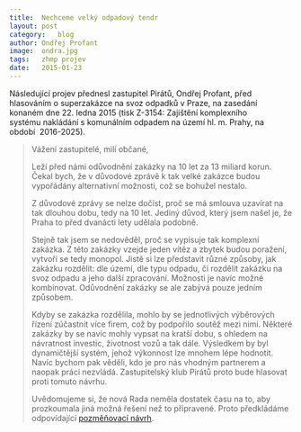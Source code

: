 ```yaml
---
title:	Nechceme velký odpadový tendr
layout:	post
category:	blog
author:	Ondřej Profant
image:	ondra.jpg
tags:	zhmp projev
date:	2015-01-23
---
```


Následující projev přednesl zastupitel Pirátů, Ondřej Profant, před hlasováním 
o superzakázce na svoz odpadků v Praze, na zasedání konaném dne 
22. ledna 2015 (tisk Z-3154: Zajištění komplexního 
systému nakládání s komunálním odpadem na území hl. m. Prahy, na období 
2016­-2025).

> Vážení zastupitelé, milí občané, 
> 
> Leží před námi odůvodnění zakázky na 10 let za 13 miliard korun. 
> Čekal bych, že v důvodové zprávě k tak velké zakázce budou 
> vypořádány alternativní možnosti, což se bohužel nestalo. 
> 
> Z důvodové zprávy se nelze dočíst, proč se má smlouva uzavírat 
> na tak dlouhou dobu, tedy na 10 let. Jediný důvod, který jsem 
> našel je, že Praha to před dvanácti lety udělala podobně. 
> 
> Stejně tak jsem se nedověděl, proč se vypisuje tak komplexní 
> zakázka. Z této zakázky vzejde jeden vítěz a zbytek budou 
> poražení, vytvoří se tedy monopol. Jistě si lze představit různé 
> způsoby, jak zakázku rozdělit: dle území, dle typu odpadu, či 
> rozdělit zakázku na svoz odpadu a jeho další zpracování. Možnosti 
> je navíc možné kombinovat. Odůvodnění zakázky se ale zabývá 
> pouze jedním způsobem. 
> 
> Kdyby se zakázka rozdělila, mohlo by se jednotlivých výběrových 
> řízení zúčastnit více firem, což by podpořilo soutěž mezi nimi. 
> Některé zakázky by se navíc mohly vypsat na kratší dobu, s 
> ohledem na návratnost investic, životnost vozů a tak dále. 
> Výsledkem by byl dynamičtější systém, jehož výkonnost lze 
> mnohem lépe hodnotit. Navíc bychom pak věděli, kdo je pro nás 
> vhodným partnerem a naopak práci nezvládá. Zastupitelský klub 
> Pirátů proto bude hlasovat proti tomuto návrhu. 
> 
> Uvědomujeme si, že nová Rada neměla dostatek času na to, aby 
> prozkoumala jiná možná řešení než to připravené. Proto 
> předkládáme odpovídající [pozměňovací návrh](https://a.pirati.cz/praha/pdf/navrh_odpady.pdf).


